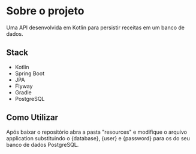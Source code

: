 # Sobre o projeto

Uma API desenvolvida em Kotlin para persistir receitas em um banco de dados.

## Stack

- Kotlin
- Spring Boot
- JPA
- Flyway
- Gradle
- PostgreSQL

## Como Utilizar

Após baixar o repositório abra a pasta "resources" e modifique o arquivo application substituindo o {database}, {user} e {password} para os do seu banco de dados PostgreSQL.
